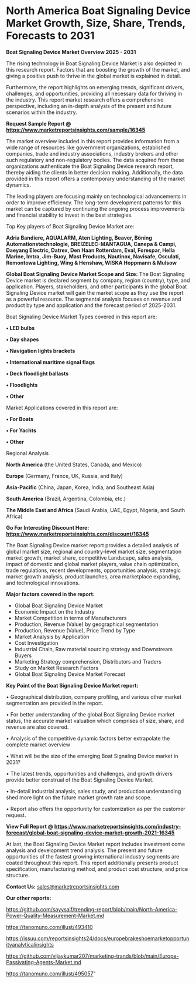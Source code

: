 # North America Boat Signaling Device Market Growth, Size, Share, Trends, Forecasts to 2031

<Strong> Boat Signaling Device Market Overview 2025 - 2031</strong>

The rising technology in Boat Signaling Device Market is also depicted in this research report. Factors that are boosting the growth of the market, and giving a positive push to thrive in the global market is explained in detail.

Furthermore, the report highlights on emerging trends, significant drivers, challenges, and opportunities, providing all necessary data for thriving in the industry. This report market research offers a comprehensive perspective, including an in-depth analysis of the present and future scenarios within the industry.

<strong>Request Sample Report @ <a href=https://www.marketreportsinsights.com/sample/16345>https://www.marketreportsinsights.com/sample/16345</a></strong>

The market overview included in this report provides information from a wide range of resources like government organizations, established companies, trade and industry associations, industry brokers and other such regulatory and non-regulatory bodies. The data acquired from these organizations authenticate the Boat Signaling Device research report, thereby aiding the clients in better decision making. Additionally, the data provided in this report offers a contemporary understanding of the market dynamics.

The leading players are focusing mainly on technological advancements in order to improve efficiency. The long-term development patterns for this market can be captured by continuing the ongoing process improvements and financial stability to invest in the best strategies.

Top Key players of Boat Signaling Device Market are:

<strong>Adria Bandiere, AQUALARM, Aten Lighting, Beaver, Böning Automationstechnologie, BREIZELEC-MANTAGUA, Canepa & Campi, Daeyang Electric, Datrex, Den Haan Rotterdam, Eval, Forespar, Hella Marine, Imtra, Jim-Buoy, Mast Products, Nautinox, Navisafe, Osculati, Remontowa Lighting, Wing & Henshaw, WISKA Hoppmann & Mulsow</strong>

<strong><b>Global Boat Signaling Device Market Scope and Size:</b></strong>
The Boat Signaling Device market is declared segment by company, region (country), type, and application. Players, stakeholders, and other participants in the global Boat Signaling Device market will gain the market scope as they use the report as a powerful resource. The segmental analysis focuses on revenue and product by type and application and the forecast period of 2025-2031.

Boat Signaling Device Market Types covered in this report are:

<strong>• LED bulbs

• Day shapes

• Navigation lights brackets

• International maritime signal flags

• Deck floodlight ballasts

• Floodlights

• Other</strong>

Market Applications covered in this report are:

<strong>• For Boats

• For Yachts

• Other</strong> 

Regional Analysis

<strong>North America</strong> (the United States, Canada, and Mexico)

<strong>Europe</strong> (Germany, France, UK, Russia, and Italy)

<strong>Asia-Pacific</strong> (China, Japan, Korea, India, and Southeast Asia)

<strong>South America</strong> (Brazil, Argentina, Colombia, etc.)

<strong>The Middle East and Africa</strong> (Saudi Arabia, UAE, Egypt, Nigeria, and South Africa)

<strong>Go For Interesting Discount Here: <a href=https://www.marketreportsinsights.com/discount/16345>https://www.marketreportsinsights.com/discount/16345</a></strong>

The Boat Signaling Device market report provides a detailed analysis of global market size, regional and country-level market size, segmentation market growth, market share, competitive Landscape, sales analysis, impact of domestic and global market players, value chain optimization, trade regulations, recent developments, opportunities analysis, strategic market growth analysis, product launches, area marketplace expanding, and technological innovations.

<strong><b>Major factors covered in the report:</b></strong>
<ul>
  <li>Global Boat Signaling Device Market </li>
  <li>Economic Impact on the Industry</li>
  <li>Market Competition in terms of Manufacturers</li>
  <li>Production, Revenue (Value) by geographical segmentation</li>
  <li>Production, Revenue (Value), Price Trend by Type</li>
  <li>Market Analysis by Application</li>
  <li>Cost Investigation</li>
  <li>Industrial Chain, Raw material sourcing strategy and Downstream Buyers</li>
  <li>Marketing Strategy comprehension, Distributors and Traders</li>
  <li>Study on Market Research Factors</li>
  <li>Global Boat Signaling Device Market Forecast</li>
</ul>

<strong><b>Key Point of the Boat Signaling Device Market report:</b></strong>

• Geographical distribution, company profiling, and various other market segmentation are provided in the report.

• For better understanding of the global Boat Signaling Device market status, the accurate market valuation which comprises of size, share, and revenue are also covered.

• Analysis of the competitive dynamic factors better extrapolate the complete market overview

• What will be the size of the emerging Boat Signaling Device market in 2031?

• The latest trends, opportunities and challenges, and growth drivers provide better construal of the Boat Signaling Device Market.

• In-detail industrial analysis, sales study, and production understanding shed more light on the future market growth rate and scope.

• Report also offers the opportunity for customization as per the customer request.

<strong><b>View Full Report @ <a href=https://www.marketreportsinsights.com/industry-forecast/global-boat-signaling-device-market-growth-2021-16345>https://www.marketreportsinsights.com/industry-forecast/global-boat-signaling-device-market-growth-2021-16345</a></b></strong>


At last, the Boat Signaling Device Market report includes investment come analysis and development trend analysis. The present and future opportunities of the fastest growing international industry segments are coated throughout this report. This report additionally presents product specification, manufacturing method, and product cost structure, and price structure.

<strong>Contact Us:</strong>
sales@marketreportsinsights.com

<strong>Our other reports:</strong>

<a href=https://github.com/sayysaif/trending-report/blob/main/North-America-Power-Quality-Measurement-Market.md>https://github.com/sayysaif/trending-report/blob/main/North-America-Power-Quality-Measurement-Market.md</a>

<a href=https://tanomuno.com/illust/493410>https://tanomuno.com/illust/493410</a>

<a href=https://issuu.com/reportsinsights24/docs/europebrakeshoemarketopportunityanalyticalinsights>https://issuu.com/reportsinsights24/docs/europebrakeshoemarketopportunityanalyticalinsights</a>

<a href=https://github.com/vijaykumar207/marketing-trands/blob/main/Europe-Passivating-Agents-Market.md>https://github.com/vijaykumar207/marketing-trands/blob/main/Europe-Passivating-Agents-Market.md</a>

<a href=https://tanomuno.com/illust/495057>https://tanomuno.com/illust/495057</a>"
